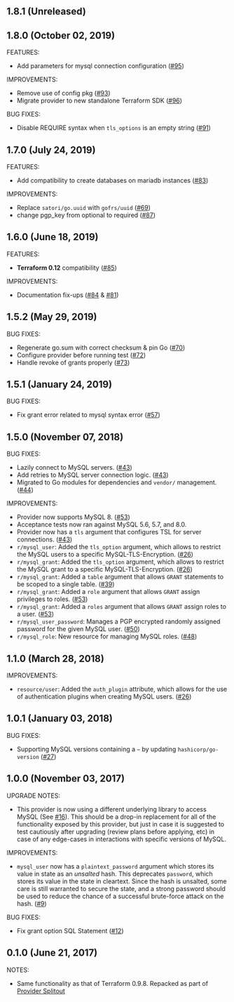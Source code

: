 ## 1.8.1 (Unreleased)
## 1.8.0 (October 02, 2019)

FEATURES:
* Add parameters for mysql connection configuration ([#95](https://github.com/terraform-providers/terraform-provider-mysql/pull/95))

IMPROVEMENTS:
* Remove use of config pkg ([#93](https://github.com/terraform-providers/terraform-provider-mysql/pull/93))
* Migrate provider to new standalone Terraform SDK ([#96](https://github.com/terraform-providers/terraform-provider-mysql/pull/96))

BUG FIXES:
* Disable REQUIRE syntax when `tls_options` is an empty string ([#91](https://github.com/terraform-providers/terraform-provider-mysql/pull/91))

## 1.7.0 (July 24, 2019)

FEATURES:
* Add compatibility to create databases on mariadb instances ([#83](https://github.com/terraform-providers/terraform-provider-mysql/pull/83))

IMPROVEMENTS:
* Replace `satori/go.uuid` with `gofrs/uuid` ([#69](https://github.com/terraform-providers/terraform-provider-mysql/pull/69))
* change pgp_key from optional to required ([#87](https://github.com/terraform-providers/terraform-provider-mysql/pull/87))

## 1.6.0 (June 18, 2019)

FEATURES:
* **Terraform 0.12** compatibility ([#85](https://github.com/terraform-providers/terraform-provider-mysql/pull/85))

IMPROVEMENTS:
* Documentation fix-ups ([#84](https://github.com/terraform-providers/terraform-provider-mysql/pull/84) & [#81](https://github.com/terraform-providers/terraform-provider-mysql/pull/81))

## 1.5.2 (May 29, 2019)

BUG FIXES:

* Regenerate go.sum with correct checksum & pin Go ([#70](https://github.com/terraform-providers/terraform-provider-mysql/issues/70))
* Configure provider before running test ([#72](https://github.com/terraform-providers/terraform-provider-mysql/issues/72))
* Handle revoke of grants properly ([#73](https://github.com/terraform-providers/terraform-provider-mysql/issues/73))

## 1.5.1 (January 24, 2019)

BUG FIXES:

* Fix grant error related to mysql syntax error ([#57](https://github.com/terraform-providers/terraform-provider-mysql/issues/57))

## 1.5.0 (November 07, 2018)

BUG FIXES:

* Lazily connect to MySQL servers. ([#43](https://github.com/terraform-providers/terraform-provider-mysql/issues/43))
* Add retries to MySQL server connection logic. ([#43](https://github.com/terraform-providers/terraform-provider-mysql/issues/43))
* Migrated to Go modules for dependencies and `vendor/` management. ([#44](https://github.com/terraform-providers/terraform-provider-mysql/issues/44))

IMPROVEMENTS:

* Provider now supports MySQL 8. ([#53](https://github.com/terraform-providers/terraform-provider-mysql/issues/53))
* Acceptance tests now ran against MySQL 5.6, 5.7, and 8.0.
* Provider now has a `tls` argument that configures TSL for server connections. ([#43](https://github.com/terraform-providers/terraform-provider-mysql/issues/43))
* `r/mysql_user`: Added the `tls_option` argument, which allows to restrict the MySQL users to a specific MySQL-TLS-Encryption. ([#26](https://github.com/terraform-providers/terraform-provider-mysql/issues/40))
* `r/mysql_grant`: Added the `tls_option` argument, which allows to restrict the MySQL grant to a specific MySQL-TLS-Encryption. ([#26](https://github.com/terraform-providers/terraform-provider-mysql/issues/40))
* `r/mysql_grant`: Added a `table` argument that allows `GRANT` statements to be scoped to a single table. ([#39](https://github.com/terraform-providers/terraform-provider-mysql/issues/30))
* `r/mysql_grant`: Added a `role` argument that allows `GRANT` assign privileges to roles. ([#53](https://github.com/terraform-providers/terraform-provider-mysql/issues/53))
* `r/mysql_grant`: Added a `roles` argument that allows `GRANT` assign roles to a user. ([#53](https://github.com/terraform-providers/terraform-provider-mysql/issues/53))
* `r/mysql_user_password`: Manages a PGP encrypted randomly assigned password for the given MySQL user. ([#50](https://github.com/terraform-providers/terraform-provider-mysql/issues/50))
* `r/mysql_role`: New resource for managing MySQL roles. ([#48](https://github.com/terraform-providers/terraform-provider-mysql/issues/48))

## 1.1.0 (March 28, 2018)

IMPROVEMENTS:

* `resource/user`: Added the `auth_plugin` attribute, which allows for the use of authentication plugins when creating MySQL users. ([#26](https://github.com/terraform-providers/terraform-provider-mysql/issues/26))

## 1.0.1 (January 03, 2018)

BUG FIXES:

* Supporting MySQL versions containing a `~` by updating `hashicorp/go-version` ([#27](https://github.com/terraform-providers/terraform-provider-mysql/issues/27))

## 1.0.0 (November 03, 2017)

UPGRADE NOTES:

* This provider is now using a different underlying library to access MySQL (See [#16](https://github.com/terraform-providers/terraform-provider-mysql/issues/16)). This should be a drop-in replacement for all of the functionality exposed by this provider, but just in case it is suggested to test cautiously after upgrading (review plans before applying, etc) in case of any edge-cases in interactions with specific versions of MySQL.

IMPROVEMENTS:

* `mysql_user` now has a `plaintext_password` argument which stores its value in state as an _unsalted_ hash. This deprecates `password`, which stores its value in the state in cleartext. Since the hash is unsalted, some care is still warranted to secure the state, and a strong password should be used to reduce the chance of a successful brute-force attack on the hash. ([#9](https://github.com/terraform-providers/terraform-provider-mysql/issues/9))

BUG FIXES:

* Fix grant option SQL Statement ([#12](https://github.com/terraform-providers/terraform-provider-mysql/issues/12))

## 0.1.0 (June 21, 2017)

NOTES:

* Same functionality as that of Terraform 0.9.8. Repacked as part of [Provider Splitout](https://www.hashicorp.com/blog/upcoming-provider-changes-in-terraform-0-10/)
